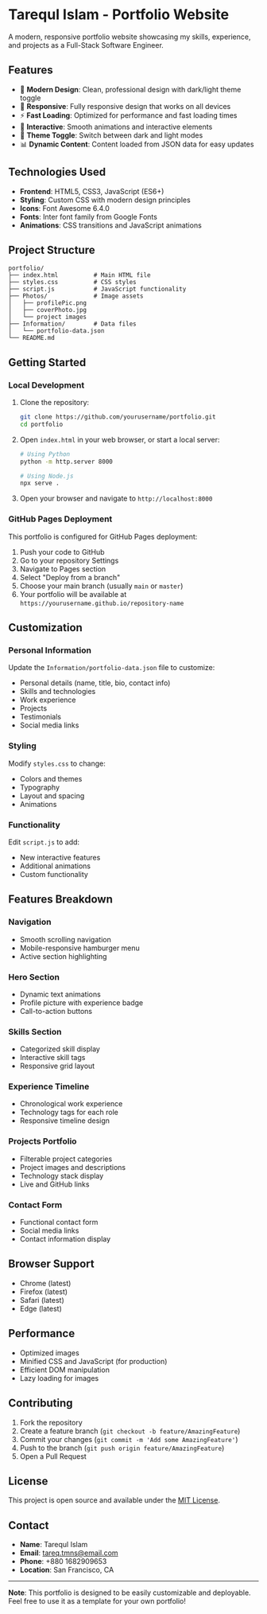 # Tarequl Islam - Portfolio Website

A modern, responsive portfolio website showcasing my skills, experience, and projects as a Full-Stack Software Engineer.

## Features

- 🎨 **Modern Design**: Clean, professional design with dark/light theme toggle
- 📱 **Responsive**: Fully responsive design that works on all devices
- ⚡ **Fast Loading**: Optimized for performance and fast loading times
- 🎯 **Interactive**: Smooth animations and interactive elements
- 🌙 **Theme Toggle**: Switch between dark and light modes
- 📊 **Dynamic Content**: Content loaded from JSON data for easy updates

## Technologies Used

- **Frontend**: HTML5, CSS3, JavaScript (ES6+)
- **Styling**: Custom CSS with modern design principles
- **Icons**: Font Awesome 6.4.0
- **Fonts**: Inter font family from Google Fonts
- **Animations**: CSS transitions and JavaScript animations

## Project Structure

```
portfolio/
├── index.html          # Main HTML file
├── styles.css          # CSS styles
├── script.js           # JavaScript functionality
├── Photos/             # Image assets
│   ├── profilePic.png
│   ├── coverPhoto.jpg
│   └── project images
├── Information/        # Data files
│   └── portfolio-data.json
└── README.md
```

## Getting Started

### Local Development

1. Clone the repository:
   ```bash
   git clone https://github.com/yourusername/portfolio.git
   cd portfolio
   ```

2. Open `index.html` in your web browser, or start a local server:
   ```bash
   # Using Python
   python -m http.server 8000
   
   # Using Node.js
   npx serve .
   ```

3. Open your browser and navigate to `http://localhost:8000`

### GitHub Pages Deployment

This portfolio is configured for GitHub Pages deployment:

1. Push your code to GitHub
2. Go to your repository Settings
3. Navigate to Pages section
4. Select "Deploy from a branch"
5. Choose your main branch (usually `main` or `master`)
6. Your portfolio will be available at `https://yourusername.github.io/repository-name`

## Customization

### Personal Information
Update the `Information/portfolio-data.json` file to customize:
- Personal details (name, title, bio, contact info)
- Skills and technologies
- Work experience
- Projects
- Testimonials
- Social media links

### Styling
Modify `styles.css` to change:
- Colors and themes
- Typography
- Layout and spacing
- Animations

### Functionality
Edit `script.js` to add:
- New interactive features
- Additional animations
- Custom functionality

## Features Breakdown

### Navigation
- Smooth scrolling navigation
- Mobile-responsive hamburger menu
- Active section highlighting

### Hero Section
- Dynamic text animations
- Profile picture with experience badge
- Call-to-action buttons

### Skills Section
- Categorized skill display
- Interactive skill tags
- Responsive grid layout

### Experience Timeline
- Chronological work experience
- Technology tags for each role
- Responsive timeline design

### Projects Portfolio
- Filterable project categories
- Project images and descriptions
- Technology stack display
- Live and GitHub links

### Contact Form
- Functional contact form
- Social media links
- Contact information display

## Browser Support

- Chrome (latest)
- Firefox (latest)
- Safari (latest)
- Edge (latest)

## Performance

- Optimized images
- Minified CSS and JavaScript (for production)
- Efficient DOM manipulation
- Lazy loading for images

## Contributing

1. Fork the repository
2. Create a feature branch (`git checkout -b feature/AmazingFeature`)
3. Commit your changes (`git commit -m 'Add some AmazingFeature'`)
4. Push to the branch (`git push origin feature/AmazingFeature`)
5. Open a Pull Request

## License

This project is open source and available under the [MIT License](LICENSE).

## Contact

- **Name**: Tarequl Islam
- **Email**: tareq.tmns@email.com
- **Phone**: +880 1682909653
- **Location**: San Francisco, CA

---

**Note**: This portfolio is designed to be easily customizable and deployable. Feel free to use it as a template for your own portfolio! 